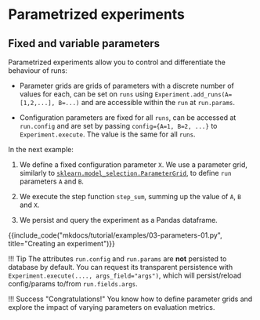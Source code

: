 # Parametrized experiments

## Fixed and variable parameters

Parametrized experiments allow you to control and differentiate the behaviour of runs:

* Parameter grids are grids of parameters with a discrete number of values for each, can be set on `runs` using `Experiment.add_runs(A=[1,2,...], B=...)`
and are accessible within the `run` at `run.params`.

* Configuration parameters are fixed for all `runs`, can be accessed at `run.config` and are set by
passing `config={A=1, B=2, ...}` to `Experiment.execute`. The value is the same for all `runs`.

In the next example:

1. We define a fixed configuration parameter `X`. We use a parameter grid, similarly to [`sklearn.model_selection.ParameterGrid`](https://scikit-learn.org/stable/modules/generated/sklearn.model_selection.ParameterGrid.html#sklearn.model_selection.ParameterGrid), to define `run` parameters `A` and `B`.

2. We execute the step function `step_sum`, summing up the value of `A`, `B` and `X`.

3. We persist and query the experiment as a Pandas dataframe.


{{include_code("mkdocs/tutorial/examples/03-parameters-01.py", title="Creating an experiment")}}


!!! Tip
    The attributes `run.config` and `run.params` are **not** persisted to database by default.
    You can request its transparent persistence with `Experiment.execute(...., args_field="args")`,
    which will persist/reload config/params to/from `run.fields.args`.


!!! Success "Congratulations!"
    You know how to define parameter grids and explore the impact of varying parameters on evaluation metrics.
